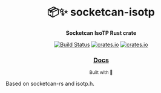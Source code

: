 <div align="center">

  <h1>📦✨  socketcan-isotp</h1>

  <p>
    <strong>Socketcan IsoTP Rust crate</strong>
  </p>

  <p>
    <a href="https://github.com/marcelbuesing/socketcan-isotp/actions?query=workflow%3ACI"><img alt="Build Status" src="https://github.com/marcelbuesing/socketcan-isotp/workflows/CI/badge.svg"/></a>
    <a href="https://crates.io/crates/socketcan-isotp"><img alt="crates.io" src="https://meritbadge.herokuapp.com/socketcan-isotp"/></a>
    <a href="https://crates.io/crates/socketcan-isotp"><img alt="crates.io" src="https://img.shields.io/crates/l/socketcan-isotp/0.1.0"/></a>
  </p>

  <h3>
    <a href="https://docs.rs/socketcan-isotp">Docs</a>
  </h3>

  <sub>Built with 🦀</sub>
</div>

Based on socketcan-rs and isotp.h.